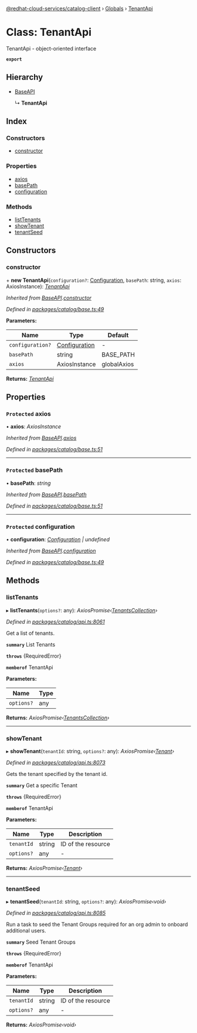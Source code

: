 [@redhat-cloud-services/catalog-client](../README.md) › [Globals](../globals.md) › [TenantApi](tenantapi.md)

# Class: TenantApi

TenantApi - object-oriented interface

**`export`** 

## Hierarchy

* [BaseAPI](baseapi.md)

  ↳ **TenantApi**

## Index

### Constructors

* [constructor](tenantapi.md#constructor)

### Properties

* [axios](tenantapi.md#protected-axios)
* [basePath](tenantapi.md#protected-basepath)
* [configuration](tenantapi.md#protected-configuration)

### Methods

* [listTenants](tenantapi.md#listtenants)
* [showTenant](tenantapi.md#showtenant)
* [tenantSeed](tenantapi.md#tenantseed)

## Constructors

###  constructor

\+ **new TenantApi**(`configuration?`: [Configuration](configuration.md), `basePath`: string, `axios`: AxiosInstance): *[TenantApi](tenantapi.md)*

*Inherited from [BaseAPI](baseapi.md).[constructor](baseapi.md#constructor)*

*Defined in [packages/catalog/base.ts:49](https://github.com/RedHatInsights/javascript-clients/blob/master/packages/catalog/base.ts#L49)*

**Parameters:**

Name | Type | Default |
------ | ------ | ------ |
`configuration?` | [Configuration](configuration.md) | - |
`basePath` | string | BASE_PATH |
`axios` | AxiosInstance | globalAxios |

**Returns:** *[TenantApi](tenantapi.md)*

## Properties

### `Protected` axios

• **axios**: *AxiosInstance*

*Inherited from [BaseAPI](baseapi.md).[axios](baseapi.md#protected-axios)*

*Defined in [packages/catalog/base.ts:51](https://github.com/RedHatInsights/javascript-clients/blob/master/packages/catalog/base.ts#L51)*

___

### `Protected` basePath

• **basePath**: *string*

*Inherited from [BaseAPI](baseapi.md).[basePath](baseapi.md#protected-basepath)*

*Defined in [packages/catalog/base.ts:51](https://github.com/RedHatInsights/javascript-clients/blob/master/packages/catalog/base.ts#L51)*

___

### `Protected` configuration

• **configuration**: *[Configuration](configuration.md) | undefined*

*Inherited from [BaseAPI](baseapi.md).[configuration](baseapi.md#protected-configuration)*

*Defined in [packages/catalog/base.ts:49](https://github.com/RedHatInsights/javascript-clients/blob/master/packages/catalog/base.ts#L49)*

## Methods

###  listTenants

▸ **listTenants**(`options?`: any): *AxiosPromise‹[TenantsCollection](../interfaces/tenantscollection.md)›*

*Defined in [packages/catalog/api.ts:8061](https://github.com/RedHatInsights/javascript-clients/blob/master/packages/catalog/api.ts#L8061)*

Get a list of tenants.

**`summary`** List Tenants

**`throws`** {RequiredError}

**`memberof`** TenantApi

**Parameters:**

Name | Type |
------ | ------ |
`options?` | any |

**Returns:** *AxiosPromise‹[TenantsCollection](../interfaces/tenantscollection.md)›*

___

###  showTenant

▸ **showTenant**(`tenantId`: string, `options?`: any): *AxiosPromise‹[Tenant](../interfaces/tenant.md)›*

*Defined in [packages/catalog/api.ts:8073](https://github.com/RedHatInsights/javascript-clients/blob/master/packages/catalog/api.ts#L8073)*

Gets the tenant specified by the tenant id.

**`summary`** Get a specific Tenant

**`throws`** {RequiredError}

**`memberof`** TenantApi

**Parameters:**

Name | Type | Description |
------ | ------ | ------ |
`tenantId` | string | ID of the resource |
`options?` | any | - |

**Returns:** *AxiosPromise‹[Tenant](../interfaces/tenant.md)›*

___

###  tenantSeed

▸ **tenantSeed**(`tenantId`: string, `options?`: any): *AxiosPromise‹void›*

*Defined in [packages/catalog/api.ts:8085](https://github.com/RedHatInsights/javascript-clients/blob/master/packages/catalog/api.ts#L8085)*

Run a task to seed the Tenant Groups required for an org admin to onboard additional users.

**`summary`** Seed Tenant Groups

**`throws`** {RequiredError}

**`memberof`** TenantApi

**Parameters:**

Name | Type | Description |
------ | ------ | ------ |
`tenantId` | string | ID of the resource |
`options?` | any | - |

**Returns:** *AxiosPromise‹void›*
